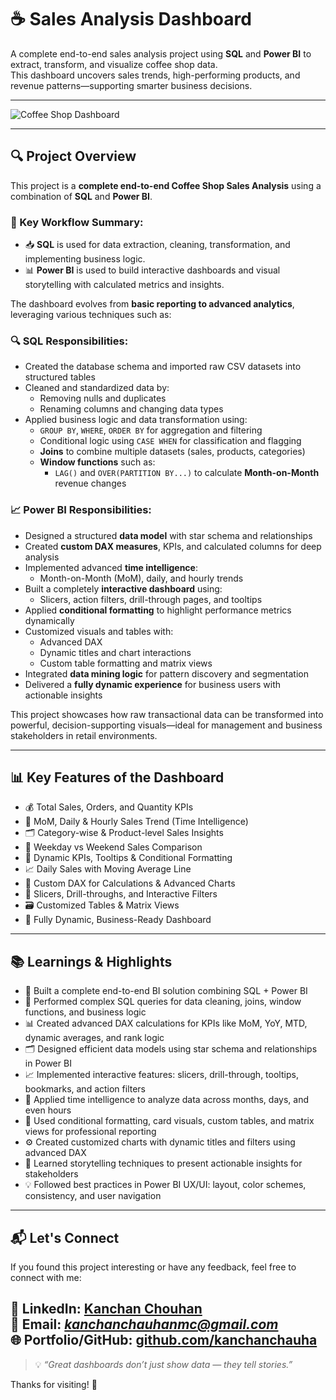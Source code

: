 # ☕ Sales Analysis Dashboard

A complete end-to-end sales analysis project using **SQL** and **Power BI** to extract, transform, and visualize coffee shop data.  
This dashboard uncovers sales trends, high-performing products, and revenue patterns—supporting smarter business decisions.

---

![Coffee Shop Dashboard](https://github.com/user-attachments/assets/0533845b-c3ed-4af0-9742-dbdec39031f2)

---
## 🔍 Project Overview

This project is a **complete end-to-end Coffee Shop Sales Analysis** using a combination of **SQL** and **Power BI**.

### 🧩 Key Workflow Summary:

- 📥 **SQL** is used for data extraction, cleaning, transformation, and implementing business logic.
- 📊 **Power BI** is used to build interactive dashboards and visual storytelling with calculated metrics and insights.

The dashboard evolves from **basic reporting to advanced analytics**, leveraging various techniques such as:

### 🔍 SQL Responsibilities:

- Created the database schema and imported raw CSV datasets into structured tables  
- Cleaned and standardized data by:
  - Removing nulls and duplicates  
  - Renaming columns and changing data types  
- Applied business logic and data transformation using:
  - `GROUP BY`, `WHERE`, `ORDER BY` for aggregation and filtering  
  - Conditional logic using `CASE WHEN` for classification and flagging  
  - **Joins** to combine multiple datasets (sales, products, categories)  
  - **Window functions** such as:
    - `LAG()` and `OVER(PARTITION BY...)` to calculate **Month-on-Month** revenue changes  
   


### 📈 Power BI Responsibilities:

- Designed a structured **data model** with star schema and relationships  
- Created **custom DAX measures**, KPIs, and calculated columns for deep analysis  
- Implemented advanced **time intelligence**:
  - Month-on-Month (MoM), daily, and hourly trends  
- Built a completely **interactive dashboard** using:
  - Slicers, action filters, drill-through pages, and tooltips  
- Applied **conditional formatting** to highlight performance metrics dynamically  
- Customized visuals and tables with:
  - Advanced DAX
  - Dynamic titles and chart interactions  
  - Custom table formatting and matrix views  
- Integrated **data mining logic** for pattern discovery and segmentation  
- Delivered a **fully dynamic experience** for business users with actionable insights

This project showcases how raw transactional data can be transformed into powerful, decision-supporting visuals—ideal for management and business stakeholders in retail environments.


---

## 📊 Key Features of the Dashboard

- 💰 Total Sales, Orders, and Quantity KPIs
- 📅 MoM, Daily & Hourly Sales Trend (Time Intelligence)
- 🗂️ Category-wise & Product-level Sales Insights
- 📆 Weekday vs Weekend Sales Comparison
- 🎯 Dynamic KPIs, Tooltips & Conditional Formatting
- 📈 Daily Sales with Moving Average Line
- 🧠 Custom DAX for Calculations & Advanced Charts
- 🧩 Slicers, Drill-throughs, and Interactive Filters
- 🗃️ Customized Tables & Matrix Views
- 🚀 Fully Dynamic, Business-Ready Dashboard
  
---

## 📚 Learnings & Highlights

- 🧩 Built a complete end-to-end BI solution combining SQL + Power BI  
- 🧹 Performed complex SQL queries for data cleaning, joins, window functions, and business logic  
- 📊 Created advanced DAX calculations for KPIs like MoM, YoY, MTD, dynamic averages, and rank logic  
- 🗂️ Designed efficient data models using star schema and relationships in Power BI  
- 📈 Implemented interactive features: slicers, drill-through, tooltips, bookmarks, and action filters  
- 📅 Applied time intelligence to analyze data across months, days, and even hours  
- 🎨 Used conditional formatting, card visuals, custom tables, and matrix views for professional reporting  
- ⚙️ Created customized charts with dynamic titles and filters using advanced DAX  
- 🧠 Learned storytelling techniques to present actionable insights for stakeholders  
- 💡 Followed best practices in Power BI UX/UI: layout, color schemes, consistency, and user navigation  

---

## 📬 Let's Connect

If you found this project interesting or have any feedback, feel free to connect with me:

🔗 **LinkedIn**: [Kanchan Chouhan](https://www.linkedin.com/in/kanchan-chouhan-10704a25a?utm_source=share&utm_campaign=share_via&utm_content=profile&utm_medium=android_app)  
📧 **Email**: *kanchanchauhanmc@gmail.com*   
🌐 **Portfolio/GitHub**: [github.com/kanchanchauha](https://github.com/kanchanchauha)
---

> 💡 *“Great dashboards don’t just show data — they tell stories.”*

Thanks for visiting! 🌟

